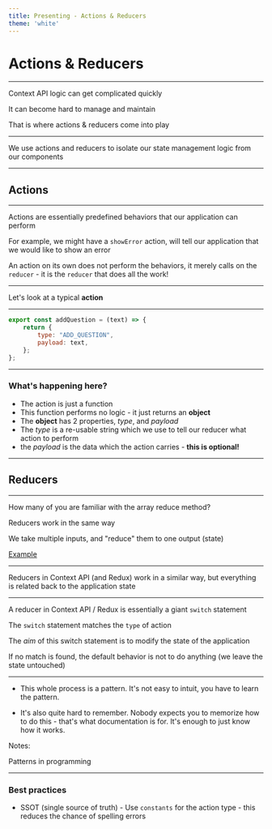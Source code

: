 ```yaml
---
title: Presenting - Actions & Reducers
theme: 'white'
---
```


<!-- .slide: data-background="../_assets/4.05_Component-logo.png" -->

# Actions & Reducers

---

Context API logic can get complicated quickly

It can become hard to manage and maintain

That is where actions & reducers come into play

---

We use actions and reducers to isolate our state management logic from our components

---

## Actions

---

Actions are essentially predefined behaviors that our application can perform

For example, we might have a `showError` action, will tell our application that we would like to show an error

An action on its own does not perform the behaviors, it merely calls on the `reducer` - it is the `reducer` that does all the work!

---

Let's look at a typical **action**

---
```javascript
export const addQuestion = (text) => {
    return {
        type: "ADD_QUESTION",
        payload: text,
    };
};
```

---

### What's happening here?

- The action is just a function
- This function performs no logic - it just returns an **object**
- The **object** has 2 properties, _type_, and _payload_
- The _type_ is a re-usable string which we use to tell our reducer what action to perform
- the _payload_ is the data which the action carries - **this is optional!**

---

## Reducers

---

How many of you are familiar with the array reduce method?

Reducers work in the same way

We take multiple inputs, and "reduce" them to one output (state)

[Example](https://developer.mozilla.org/en-US/docs/Web/JavaScript/Reference/Global_Objects/Array/Reduce)

---

Reducers in Context API (and Redux) work in a similar way, but everything is related back to the application state

---

A reducer in Context API / Redux is essentially a giant `switch` statement

The `switch` statement matches the `type` of action

The _aim_ of this switch statement is to modify the state of the application

If no match is found, the default behavior is not to do anything (we leave the state untouched)

---

- This whole process is a pattern. It's not easy to intuit, you have to learn the pattern.

- It's also quite hard to remember. Nobody expects you to memorize how to do this - that's what documentation is for. It's enough to just know how it works.

Notes:

Patterns in programming

---

### Best practices

- SSOT (single source of truth) - Use `constants` for the action type - this reduces the chance of spelling errors